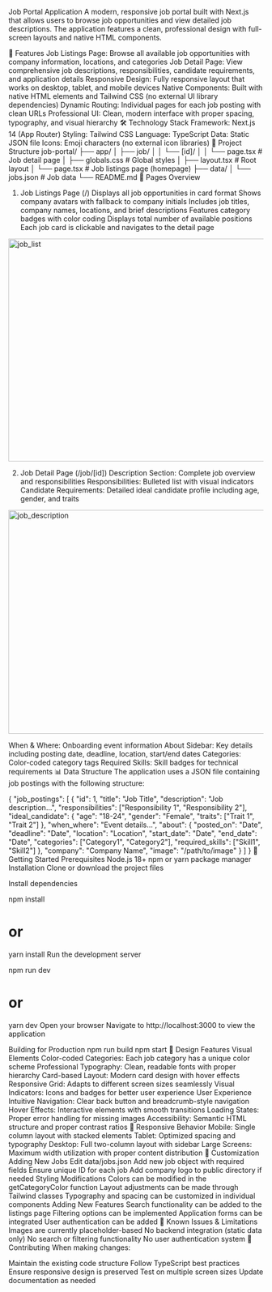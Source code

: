 Job Portal Application
A modern, responsive job portal built with Next.js that allows users to browse job opportunities and view detailed job descriptions. The application features a clean, professional design with full-screen layouts and native HTML components.

🚀 Features
Job Listings Page: Browse all available job opportunities with company information, locations, and categories
Job Detail Page: View comprehensive job descriptions, responsibilities, candidate requirements, and application details
Responsive Design: Fully responsive layout that works on desktop, tablet, and mobile devices
Native Components: Built with native HTML elements and Tailwind CSS (no external UI library dependencies)
Dynamic Routing: Individual pages for each job posting with clean URLs
Professional UI: Clean, modern interface with proper spacing, typography, and visual hierarchy
🛠️ Technology Stack
Framework: Next.js 14 (App Router)
Styling: Tailwind CSS
Language: TypeScript
Data: Static JSON file
Icons: Emoji characters (no external icon libraries)
📁 Project Structure
job-portal/
├── app/
│   ├── job/
│   │   └── [id]/
│   │       └── page.tsx          # Job detail page
│   ├── globals.css               # Global styles
│   ├── layout.tsx               # Root layout
│   └── page.tsx                 # Job listings page (homepage)
├── data/
│   └── jobs.json                # Job data
└── README.md
🎯 Pages Overview
1. Job Listings Page (/)
Displays all job opportunities in card format
Shows company avatars with fallback to company initials
Includes job titles, company names, locations, and brief descriptions
Features category badges with color coding
Displays total number of available positions
Each job card is clickable and navigates to the detail page  
<img width="830" height="440" alt="job_list" src="https://github.com/user-attachments/assets/7bb5c601-df90-44b0-8a38-1b7499eaf740" />

2. Job Detail Page (/job/[id])
Description Section: Complete job overview and responsibilities
Responsibilities: Bulleted list with visual indicators
Candidate Requirements: Detailed ideal candidate profile including age, gender, and traits
<img width="851" height="442" alt="job_description" src="https://github.com/user-attachments/assets/a1604897-9a2b-4a2b-8a58-075f9ddbbe25" />

When & Where: Onboarding event information
About Sidebar: Key details including posting date, deadline, location, start/end dates
Categories: Color-coded category tags
Required Skills: Skill badges for technical requirements
📊 Data Structure
The application uses a JSON file containing job postings with the following structure:

{
  "job_postings": [
    {
      "id": 1,
      "title": "Job Title",
      "description": "Job description...",
      "responsibilities": ["Responsibility 1", "Responsibility 2"],
      "ideal_candidate": {
        "age": "18-24",
        "gender": "Female",
        "traits": ["Trait 1", "Trait 2"]
      },
      "when_where": "Event details...",
      "about": {
        "posted_on": "Date",
        "deadline": "Date",
        "location": "Location",
        "start_date": "Date",
        "end_date": "Date",
        "categories": ["Category1", "Category2"],
        "required_skills": ["Skill1", "Skill2"]
      },
      "company": "Company Name",
      "image": "/path/to/image"
    }
  ]
}
🚀 Getting Started
Prerequisites
Node.js 18+
npm or yarn package manager
Installation
Clone or download the project files

Install dependencies

npm install
# or
yarn install
Run the development server

npm run dev
# or
yarn dev
Open your browser Navigate to http://localhost:3000 to view the application

Building for Production
npm run build
npm start
🎨 Design Features
Visual Elements
Color-coded Categories: Each job category has a unique color scheme
Professional Typography: Clean, readable fonts with proper hierarchy
Card-based Layout: Modern card design with hover effects
Responsive Grid: Adapts to different screen sizes seamlessly
Visual Indicators: Icons and badges for better user experience
User Experience
Intuitive Navigation: Clear back button and breadcrumb-style navigation
Hover Effects: Interactive elements with smooth transitions
Loading States: Proper error handling for missing images
Accessibility: Semantic HTML structure and proper contrast ratios
📱 Responsive Behavior
Mobile: Single column layout with stacked elements
Tablet: Optimized spacing and typography
Desktop: Full two-column layout with sidebar
Large Screens: Maximum width utilization with proper content distribution
🔧 Customization
Adding New Jobs
Edit data/jobs.json
Add new job object with required fields
Ensure unique ID for each job
Add company logo to public directory if needed
Styling Modifications
Colors can be modified in the getCategoryColor function
Layout adjustments can be made through Tailwind classes
Typography and spacing can be customized in individual components
Adding New Features
Search functionality can be added to the listings page
Filtering options can be implemented
Application forms can be integrated
User authentication can be added
🐛 Known Issues & Limitations
Images are currently placeholder-based
No backend integration (static data only)
No search or filtering functionality
No user authentication system
🤝 Contributing
When making changes:

Maintain the existing code structure
Follow TypeScript best practices
Ensure responsive design is preserved
Test on multiple screen sizes
Update documentation as needed
